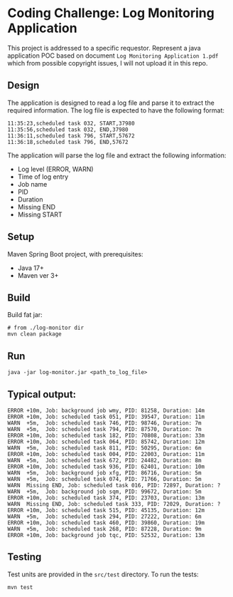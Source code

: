 # Coding Challenge: Log Monitoring Application
This project is addressed to a specific requestor. Represent a java application POC based on document `Log Monitoring Application 1.pdf` which from possible copyright issues, I will not upload it in this repo.

## Design
The application is designed to read a log file and parse it to extract the required information. The log file is expected to have the following format:
```log
11:35:23,scheduled task 032, START,37980
11:35:56,scheduled task 032, END,37980
11:36:11,scheduled task 796, START,57672
11:36:18,scheduled task 796, END,57672
```

The application will parse the log file and extract the following information:
- Log level (ERROR, WARN)
- Time of log entry
- Job name
- PID
- Duration
- Missing END
- Missing START

## Setup
Maven Spring Boot project, with prerequisites:
- Java 17+
- Maven ver 3+

## Build
Build fat jar:
 ```shell
# from ./log-monitor dir
 mvn clean package
```

## Run
```shell
java -jar log-monitor.jar <path_to_log_file>
``` 

## Typical output:
```log
ERROR +10m, Job: background job wmy, PID: 81258, Duration: 14m
ERROR +10m, Job: scheduled task 051, PID: 39547, Duration: 11m
WARN  +5m,  Job: scheduled task 746, PID: 98746, Duration: 7m
WARN  +5m,  Job: scheduled task 794, PID: 87570, Duration: 7m
ERROR +10m, Job: scheduled task 182, PID: 70808, Duration: 33m
ERROR +10m, Job: scheduled task 064, PID: 85742, Duration: 12m
WARN  +5m,  Job: scheduled task 811, PID: 50295, Duration: 6m
ERROR +10m, Job: scheduled task 004, PID: 22003, Duration: 11m
WARN  +5m,  Job: scheduled task 672, PID: 24482, Duration: 8m
ERROR +10m, Job: scheduled task 936, PID: 62401, Duration: 10m
WARN  +5m,  Job: background job xfg, PID: 86716, Duration: 5m
WARN  +5m,  Job: scheduled task 074, PID: 71766, Duration: 5m
WARN  Missing END, Job: scheduled task 016, PID: 72897, Duration: ?
WARN  +5m,  Job: background job sqm, PID: 99672, Duration: 5m
ERROR +10m, Job: scheduled task 374, PID: 23703, Duration: 13m
WARN  Missing END, Job: scheduled task 333, PID: 72029, Duration: ?
ERROR +10m, Job: scheduled task 515, PID: 45135, Duration: 12m
WARN  +5m,  Job: scheduled task 294, PID: 27222, Duration: 6m
ERROR +10m, Job: scheduled task 460, PID: 39860, Duration: 19m
WARN  +5m,  Job: scheduled task 268, PID: 87228, Duration: 9m
ERROR +10m, Job: background job tqc, PID: 52532, Duration: 13m
```

## Testing
Test units are provided in the `src/test` directory. To run the tests:
```shell
mvn test
```